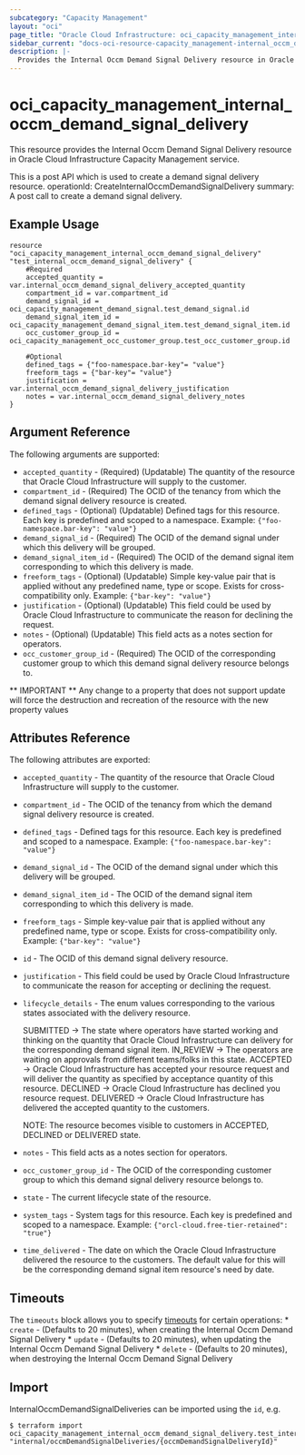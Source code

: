 ```yaml
---
subcategory: "Capacity Management"
layout: "oci"
page_title: "Oracle Cloud Infrastructure: oci_capacity_management_internal_occm_demand_signal_delivery"
sidebar_current: "docs-oci-resource-capacity_management-internal_occm_demand_signal_delivery"
description: |-
  Provides the Internal Occm Demand Signal Delivery resource in Oracle Cloud Infrastructure Capacity Management service
---
```


# oci_capacity_management_internal_occm_demand_signal_delivery
This resource provides the Internal Occm Demand Signal Delivery resource in Oracle Cloud Infrastructure Capacity Management service.

This is a post API which is used to create a demand signal delivery resource.
operationId: CreateInternalOccmDemandSignalDelivery
summary: A post call to create a demand signal delivery.


## Example Usage

```hcl
resource "oci_capacity_management_internal_occm_demand_signal_delivery" "test_internal_occm_demand_signal_delivery" {
	#Required
	accepted_quantity = var.internal_occm_demand_signal_delivery_accepted_quantity
	compartment_id = var.compartment_id
	demand_signal_id = oci_capacity_management_demand_signal.test_demand_signal.id
	demand_signal_item_id = oci_capacity_management_demand_signal_item.test_demand_signal_item.id
	occ_customer_group_id = oci_capacity_management_occ_customer_group.test_occ_customer_group.id

	#Optional
	defined_tags = {"foo-namespace.bar-key"= "value"}
	freeform_tags = {"bar-key"= "value"}
	justification = var.internal_occm_demand_signal_delivery_justification
	notes = var.internal_occm_demand_signal_delivery_notes
}
```

## Argument Reference

The following arguments are supported:

* `accepted_quantity` - (Required) (Updatable) The quantity of the resource that Oracle Cloud Infrastructure will supply to the customer. 
* `compartment_id` - (Required) The OCID of the tenancy from which the demand signal delivery resource is created. 
* `defined_tags` - (Optional) (Updatable) Defined tags for this resource. Each key is predefined and scoped to a namespace. Example: `{"foo-namespace.bar-key": "value"}` 
* `demand_signal_id` - (Required) The OCID of the demand signal under which this delivery will be grouped. 
* `demand_signal_item_id` - (Required) The OCID of the demand signal item corresponding to which this delivery is made. 
* `freeform_tags` - (Optional) (Updatable) Simple key-value pair that is applied without any predefined name, type or scope. Exists for cross-compatibility only. Example: `{"bar-key": "value"}` 
* `justification` - (Optional) (Updatable) This field could be used by Oracle Cloud Infrastructure to communicate the reason for declining the request. 
* `notes` - (Optional) (Updatable) This field acts as a notes section for operators. 
* `occ_customer_group_id` - (Required) The OCID of the corresponding customer group to which this demand signal delivery resource belongs to. 


** IMPORTANT **
Any change to a property that does not support update will force the destruction and recreation of the resource with the new property values

## Attributes Reference

The following attributes are exported:

* `accepted_quantity` - The quantity of the resource that Oracle Cloud Infrastructure will supply to the customer. 
* `compartment_id` - The OCID of the tenancy from which the demand signal delivery resource is created. 
* `defined_tags` - Defined tags for this resource. Each key is predefined and scoped to a namespace. Example: `{"foo-namespace.bar-key": "value"}` 
* `demand_signal_id` - The OCID of the demand signal under which this delivery will be grouped. 
* `demand_signal_item_id` - The OCID of the demand signal item corresponding to which this delivery is made. 
* `freeform_tags` - Simple key-value pair that is applied without any predefined name, type or scope. Exists for cross-compatibility only. Example: `{"bar-key": "value"}` 
* `id` - The OCID of this demand signal delivery resource. 
* `justification` - This field could be used by Oracle Cloud Infrastructure to communicate the reason for accepting or declining the request. 
* `lifecycle_details` - The enum values corresponding to the various states associated with the delivery resource.

	SUBMITTED -> The state where operators have started working and thinking on the quantity that Oracle Cloud Infrastructure can delivery for the corresponding demand signal item. IN_REVIEW -> The operators are waiting on approvals from different teams/folks in this state. ACCEPTED -> Oracle Cloud Infrastructure has accepted your resource request and will deliver the quantity as specified by acceptance quantity of this resource. DECLINED -> Oracle Cloud Infrastructure has declined you resource request. DELIVERED -> Oracle Cloud Infrastructure has delivered the accepted quantity to the customers.

	NOTE: The resource becomes visible to customers in ACCEPTED, DECLINED or DELIVERED state. 
* `notes` - This field acts as a notes section for operators. 
* `occ_customer_group_id` - The OCID of the corresponding customer group to which this demand signal delivery resource belongs to. 
* `state` - The current lifecycle state of the resource. 
* `system_tags` - System tags for this resource. Each key is predefined and scoped to a namespace. Example: `{"orcl-cloud.free-tier-retained": "true"}` 
* `time_delivered` - The date on which the Oracle Cloud Infrastructure delivered the resource to the customers. The default value for this will be the corresponding demand signal item resource's need by date. 

## Timeouts

The `timeouts` block allows you to specify [timeouts](https://registry.terraform.io/providers/oracle/oci/latest/docs/guides/changing_timeouts) for certain operations:
	* `create` - (Defaults to 20 minutes), when creating the Internal Occm Demand Signal Delivery
	* `update` - (Defaults to 20 minutes), when updating the Internal Occm Demand Signal Delivery
	* `delete` - (Defaults to 20 minutes), when destroying the Internal Occm Demand Signal Delivery


## Import

InternalOccmDemandSignalDeliveries can be imported using the `id`, e.g.

```
$ terraform import oci_capacity_management_internal_occm_demand_signal_delivery.test_internal_occm_demand_signal_delivery "internal/occmDemandSignalDeliveries/{occmDemandSignalDeliveryId}" 
```

